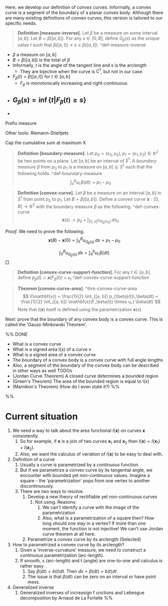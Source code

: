 Here, we develop our definition of _convex curves_. Informally, a convex curve is a segment of the boundary of a planar convex body. Although there are many existing definitions of convex curves, this version is tailored to our specific needs.

> __Definition [measure-inverse].__ Let $\beta$ be a measure on some interval $[a, b]$. Let $B = \beta([a, b])$. For any $s \in [0, B]$, define $G_\beta(s)$ as the unique value $t$ such that $\beta([a, t)) \leq s \leq \beta([a, t])$. ^def-measure-inverse

- $\beta$ a measure on $[a, b]$
- $B = \beta([a, b])$ is the total of $\beta$ 
- Informally, $t$ is the angle of the tangent line and $s$ is the arclength
	- They are bijective when the curve is $C^1$, but not in our case.
- $F_\beta(t) = \beta([a, t])$ for $t \in [a, b]$
	- $F_\beta$ is monotonically increasing and right-continuous.
- $G_\beta(s) = \inf \left\{ t | F_{\beta}(t) \geq s \right\}$
	- 
- 


Prefix measure

Other tools: Riemann-Stieltjets

Cap the cumulative sum at maximum X

> __Definition [boundary-measure].__ Let $p_0 = (x_0, y_0), p_1 = (x_1, y_2) \in \mathbb{R}^2$ be two points on a plane. Let $[a, b]$ be an interval of $S^1$. A _boundary measure_ $\beta$ from $p_0$ to $p_1$ is a measure on $[a, b] \subseteq S^1$ such that the following holds. ^def-boundary-measure
$$
\int_{a}^{b} u_t \, \beta(dt) = p_1 - p_0
$$

> __Definition [convex-curve].__ Let $\beta$ be a measure on an interval $[a, b]$ in $S^1$ from point $p_0$ to $p_1$. Let $B = \beta([a, b])$. Define a _convex curve_ $\mathbf{x} : [0, B] \to \mathbb{R}^2$ with the boundary measure $\beta$ as the following. ^def-convex-curve
$$
\mathbf{x}(s) := p_0 + \int_{[0, s]} u_{G_{\beta}(s_0)} \, ds_0
$$

_Proof._ We need to prove the following.
$$
\mathbf{x}(B) - \mathbf{x}(0) = \int_{0}^{B} u_{G_{\beta}(s)} \, ds = p_{1} - p_{0}
$$

$$
\int_{0}^{B} u_{G_{\beta}(s)} \, ds = \int_{a}^{b}u_t\,\beta(dt)
$$
□

> __Definition [convex-curve-support-function].__ For any $t \in [a, b]$, define $p_\beta(t) =\mathbf{x}(F_\beta(t)) \times u_t$ ^def-convex-curve-support-function

> __Theorem [convex-curve-area].__ ^thm-convex-curve-area
$$
I(\mathbf{x}) = \frac{1}{2} \int_{[a, b]} p_{\beta}(t)\,\beta(dt) = \frac{1}{2} \int_{[a, b]} \mathbf{x}(F_\beta(t)) \times u_t \beta(dt)
$$
> Note that $I(\mathbf{x})$ itself is defined using the parametrization $\mathbf{x}(s)$.

Next: prove that the boundary of any convex body is a convex curve. This is called the 'Gauss-Minkowski Theorem'.

%%
DONE
- What is a convex curve
- What is a signed area I(x) of a curve x
- What is a signed area of a convex curve
- The boundary of a convex body is a convex curve with full angle lengths
- Also, a segment of the boundary of the convex body can be described in other ways as well
TODOs
- (Jordan Curve Theorem) A closed curve determines a bounded region
- (Green's Theorem) The area of the bounded region is equal to I(x)
- (Mamikon's Theorem) (How do I even state it?)
%%


%%
# Current situation

1. We need a way to talk about the area functional $I(\mathbf{x})$ on curves $\mathbf{x}$ consistently.
	1. So for example, if $\mathbf{x}$ is a join of two curves $\mathbf{x}_1$ and $\mathbf{x}_2$ then $I(\mathbf{x}) = I(\mathbf{x}_1) + I(\mathbf{x}_2)$.
	2. Also, we want the calculus of variation of $I(\mathbf{x})$ to be easy to deal with. 
2. Definition of a curve
	1. Usually a curve is parametrized by a _continuous_ function.
	2. But if we parametrize a convex curve by its tangential angle, we encounter with bounded yet _non-continuous_ values. Imagine a square - the 'parametrization' pops from one vertex to another discontinuously.
	3. There are two ways to resolve.
		1. Develop a new theory of rectifiable yet non-continuous curves
			1. Not using. Reasons:
				1. We can't identify a curve with the image of the parametrization
				2. Also, what is a parametrization of a square then? How long should one stay in a vertex? If more than one moment, the function is not injective! We can't use Jordan curve theorem at all here.
		2. Parametrize a convex curve by its arclength (Selected)
3. How to parametrized a convex curve by its arclength?
	1. Given a 'inverse-curvature' measure, we need to construct a _continuous_ parametrization (arc-length).
	2. If smooth, s (arc-length) and t (angle) are one-to-one and calculus is rather easy
		1. Say $\beta(dt) = b(t)dt$. Then $ds=\beta(dt)=b(t)dt$. 
		2. The issue is that $\beta(dt)$ can be zero on an interval or have point mess.
4. Generalized inverse
	1. Generalized inverses of increasign f unctions and Lebesgue decomposition by Arnaud de La Fortelle
%%